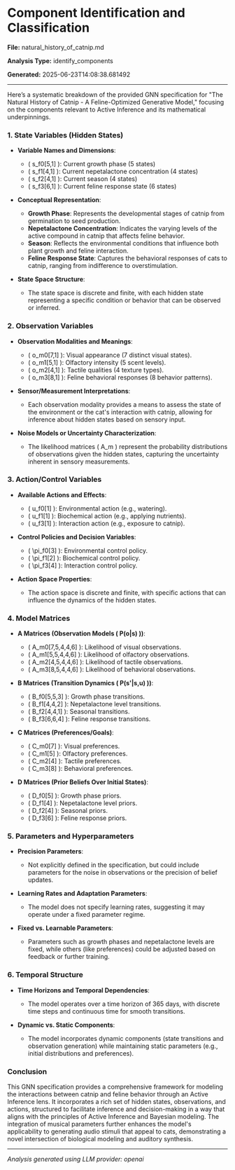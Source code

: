 # Component Identification and Classification

**File:** natural_history_of_catnip.md

**Analysis Type:** identify_components

**Generated:** 2025-06-23T14:08:38.681492

---

Here’s a systematic breakdown of the provided GNN specification for "The Natural History of Catnip - A Feline-Optimized Generative Model," focusing on the components relevant to Active Inference and its mathematical underpinnings.

### 1. State Variables (Hidden States)
- **Variable Names and Dimensions**:
  - \( s_f0[5,1] \): Current growth phase (5 states)
  - \( s_f1[4,1] \): Current nepetalactone concentration (4 states)
  - \( s_f2[4,1] \): Current season (4 states)
  - \( s_f3[6,1] \): Current feline response state (6 states)

- **Conceptual Representation**:
  - **Growth Phase**: Represents the developmental stages of catnip from germination to seed production.
  - **Nepetalactone Concentration**: Indicates the varying levels of the active compound in catnip that affects feline behavior.
  - **Season**: Reflects the environmental conditions that influence both plant growth and feline interaction.
  - **Feline Response State**: Captures the behavioral responses of cats to catnip, ranging from indifference to overstimulation.

- **State Space Structure**:
  - The state space is discrete and finite, with each hidden state representing a specific condition or behavior that can be observed or inferred.

### 2. Observation Variables
- **Observation Modalities and Meanings**:
  - \( o_m0[7,1] \): Visual appearance (7 distinct visual states).
  - \( o_m1[5,1] \): Olfactory intensity (5 scent levels).
  - \( o_m2[4,1] \): Tactile qualities (4 texture types).
  - \( o_m3[8,1] \): Feline behavioral responses (8 behavior patterns).

- **Sensor/Measurement Interpretations**:
  - Each observation modality provides a means to assess the state of the environment or the cat's interaction with catnip, allowing for inference about hidden states based on sensory input.

- **Noise Models or Uncertainty Characterization**:
  - The likelihood matrices \( A_m \) represent the probability distributions of observations given the hidden states, capturing the uncertainty inherent in sensory measurements.

### 3. Action/Control Variables
- **Available Actions and Effects**:
  - \( u_f0[1] \): Environmental action (e.g., watering).
  - \( u_f1[1] \): Biochemical action (e.g., applying nutrients).
  - \( u_f3[1] \): Interaction action (e.g., exposure to catnip).

- **Control Policies and Decision Variables**:
  - \( \pi_f0[3] \): Environmental control policy.
  - \( \pi_f1[2] \): Biochemical control policy.
  - \( \pi_f3[4] \): Interaction control policy.

- **Action Space Properties**:
  - The action space is discrete and finite, with specific actions that can influence the dynamics of the hidden states.

### 4. Model Matrices
- **A Matrices (Observation Models \( P(o|s) \))**:
  - \( A_m0[7,5,4,4,6] \): Likelihood of visual observations.
  - \( A_m1[5,5,4,4,6] \): Likelihood of olfactory observations.
  - \( A_m2[4,5,4,4,6] \): Likelihood of tactile observations.
  - \( A_m3[8,5,4,4,6] \): Likelihood of behavioral observations.

- **B Matrices (Transition Dynamics \( P(s'|s,u) \))**:
  - \( B_f0[5,5,3] \): Growth phase transitions.
  - \( B_f1[4,4,2] \): Nepetalactone level transitions.
  - \( B_f2[4,4,1] \): Seasonal transitions.
  - \( B_f3[6,6,4] \): Feline response transitions.

- **C Matrices (Preferences/Goals)**:
  - \( C_m0[7] \): Visual preferences.
  - \( C_m1[5] \): Olfactory preferences.
  - \( C_m2[4] \): Tactile preferences.
  - \( C_m3[8] \): Behavioral preferences.

- **D Matrices (Prior Beliefs Over Initial States)**:
  - \( D_f0[5] \): Growth phase priors.
  - \( D_f1[4] \): Nepetalactone level priors.
  - \( D_f2[4] \): Seasonal priors.
  - \( D_f3[6] \): Feline response priors.

### 5. Parameters and Hyperparameters
- **Precision Parameters**:
  - Not explicitly defined in the specification, but could include parameters for the noise in observations or the precision of belief updates.

- **Learning Rates and Adaptation Parameters**:
  - The model does not specify learning rates, suggesting it may operate under a fixed parameter regime.

- **Fixed vs. Learnable Parameters**:
  - Parameters such as growth phases and nepetalactone levels are fixed, while others (like preferences) could be adjusted based on feedback or further training.

### 6. Temporal Structure
- **Time Horizons and Temporal Dependencies**:
  - The model operates over a time horizon of 365 days, with discrete time steps and continuous time for smooth transitions.

- **Dynamic vs. Static Components**:
  - The model incorporates dynamic components (state transitions and observation generation) while maintaining static parameters (e.g., initial distributions and preferences).

### Conclusion
This GNN specification provides a comprehensive framework for modeling the interactions between catnip and feline behavior through an Active Inference lens. It incorporates a rich set of hidden states, observations, and actions, structured to facilitate inference and decision-making in a way that aligns with the principles of Active Inference and Bayesian modeling. The integration of musical parameters further enhances the model's applicability to generating audio stimuli that appeal to cats, demonstrating a novel intersection of biological modeling and auditory synthesis.

---

*Analysis generated using LLM provider: openai*
